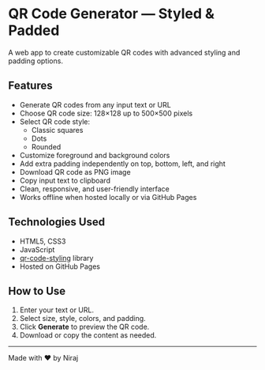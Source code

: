 # QR Code Generator — Styled & Padded

A web app to create customizable QR codes with advanced styling and padding options.

## Features

- Generate QR codes from any input text or URL  
- Choose QR code size: 128×128 up to 500×500 pixels  
- Select QR code style:  
  - Classic squares  
  - Dots  
  - Rounded  
- Customize foreground and background colors  
- Add extra padding independently on top, bottom, left, and right  
- Download QR code as PNG image  
- Copy input text to clipboard  
- Clean, responsive, and user-friendly interface  
- Works offline when hosted locally or via GitHub Pages  

## Technologies Used

- HTML5, CSS3  
- JavaScript  
- [qr-code-styling](https://cdn.jsdelivr.net/npm/qr-code-styling@1.5.0/lib/qr-code-styling.js) library  
- Hosted on GitHub Pages  

## How to Use

1. Enter your text or URL.  
2. Select size, style, colors, and padding.  
3. Click **Generate** to preview the QR code.  
4. Download or copy the content as needed.  

---

Made with ❤️ by Niraj

